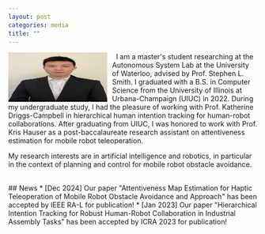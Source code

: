 ```yaml
---
layout: post
categories: media
title: ""
---
```


<img style="float: left; padding-right:10px;" src="profile_pic.jpg" width="200" height="100">

&nbsp;
I am a master's student researching at the Autonomous System Lab at the University of Waterloo, advised by Prof. Stephen L. Smith. I graduated with a B.S. in Computer Science from the University of Illinois at Urbana-Champaign (UIUC) in 2022. During my undergraduate study, I had the pleasure of working with Prof. Katherine Driggs-Campbell in hierarchical human intention tracking for human-robot collaborations. After graduating from UIUC, I was honored to work with Prof. Kris Hauser as a post-baccalaureate research assistant on attentiveness estimation for mobile robot teleoperation. 

My research interests are in artificial intelligence and robotics, in particular in the context of planning and control for mobile robot obstacle avoidance. 

<br/>
## News
* [Dec 2024] Our paper "Attentiveness Map Estimation for Haptic Teleoperation of Mobile Robot Obstacle Avoidance and Approach" has been accepted by IEEE RA-L for publication!
* [Jan 2023] Our paper "Hierarchical Intention Tracking for Robust Human-Robot Collaboration in Industrial Assembly Tasks" has been accepted by ICRA 2023 for publication!
